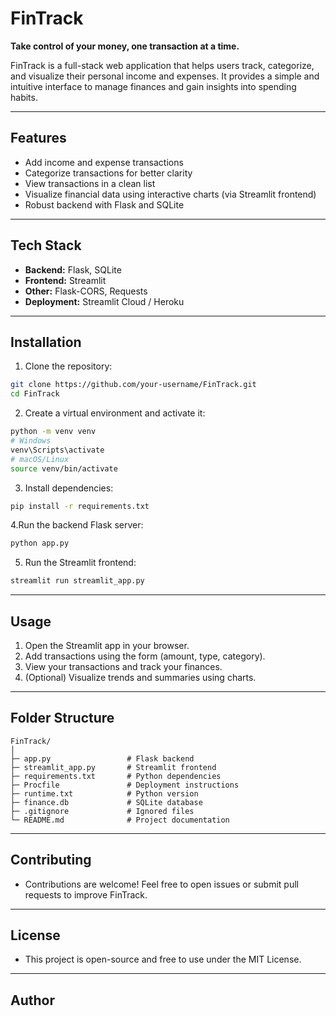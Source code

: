 # FinTrack

**Take control of your money, one transaction at a time.**

FinTrack is a full-stack web application that helps users track, categorize, and visualize their personal income and expenses. It provides a simple and intuitive interface to manage finances and gain insights into spending habits.

---

## Features
- Add income and expense transactions
- Categorize transactions for better clarity
- View transactions in a clean list
- Visualize financial data using interactive charts (via Streamlit frontend)
- Robust backend with Flask and SQLite

---

## Tech Stack
- **Backend:** Flask, SQLite
- **Frontend:** Streamlit
- **Other:** Flask-CORS, Requests
- **Deployment:** Streamlit Cloud / Heroku

---

## Installation

1. Clone the repository:
```bash
git clone https://github.com/your-username/FinTrack.git
cd FinTrack
```
2. Create a virtual environment and activate it:
```bash
python -m venv venv
# Windows
venv\Scripts\activate
# macOS/Linux
source venv/bin/activate
```
3. Install dependencies:
```bash
pip install -r requirements.txt
```
4.Run the backend Flask server:
```bash
python app.py
```
5. Run the Streamlit frontend:
```bash
streamlit run streamlit_app.py
```
---

## Usage
1. Open the Streamlit app in your browser.
2. Add transactions using the form (amount, type, category).
3. View your transactions and track your finances.
4. (Optional) Visualize trends and summaries using charts.
---

## Folder Structure
```
FinTrack/
│
├─ app.py                 # Flask backend
├─ streamlit_app.py       # Streamlit frontend
├─ requirements.txt       # Python dependencies
├─ Procfile               # Deployment instructions
├─ runtime.txt            # Python version
├─ finance.db             # SQLite database
├─ .gitignore             # Ignored files
└─ README.md              # Project documentation
```
---

## Contributing
- Contributions are welcome! Feel free to open issues or submit pull requests to improve FinTrack.
---

## License
- This project is open-source and free to use under the MIT License.
---

## Author

